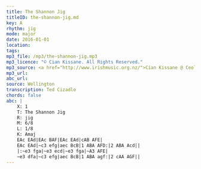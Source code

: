 ```yaml
---
title: The Shannon Jig
titleID: the-shannon-jig.md
key: A
rhythm: jig
mode: major
date: 2016-01-01
location:
tags:
mp3_file: /mp3/the-shannon-jig.mp3
mp3_licence: "© Cian Kissane. All Rights Reserved."
mp3_source: <a href="http://www.irishmusic.org.nz/">Cian Kissane @ Ceol Aneas 2016</a>
mp3_url: 
abc_url:
source: Wellington
transcription: Ted Cizadlo
chords: false
abc: |
    X: 1
    T: The Shannon Jig
    R: jig
    M: 6/8
    L: 1/8
    K: Amaj
    EAc EAd|EAc BAF|EAc EAd|cAB AFE|
    EAc EAd|~c3 efg|aec BcB|1 ABA AFD:|2 ABA Acd||
    |:~e3 fga|~e3 ecd|~e3 fga|~A3 AFE|
    ~e3 dfa|~c3 efg|aec BcB|1 ABA agf:|2 cAA AGF||    
---
```

